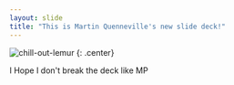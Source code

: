 ```yaml
---
layout: slide
title: "This is Martin Quenneville's new slide deck!"
---
```


![chill-out-lemur](http://i1.kym-cdn.com/photos/images/newsfeed/000/415/209/3b4.png)
{: .center}

I Hope I don't break the deck like MP
